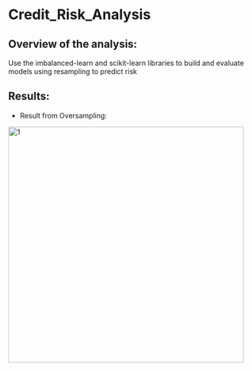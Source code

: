 # Credit_Risk_Analysis
## Overview of the analysis: 
Use the imbalanced-learn and scikit-learn libraries to build and evaluate models using resampling to predict risk
## Results:
- Result from Oversampling:
<img width="475" alt="1" src="https://user-images.githubusercontent.com/19679507/123583275-2e7ce200-d794-11eb-8425-00ed952d94ee.png">
